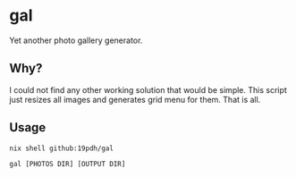 # gal

Yet another photo gallery generator.

## Why?

I could not find any other working solution that would be simple. This script just resizes all images and generates grid menu for them. That is all.

## Usage

```
nix shell github:19pdh/gal

gal [PHOTOS DIR] [OUTPUT DIR]
```
